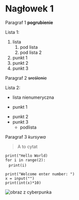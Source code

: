 # Nagłowek 1

Paragraf 1
**pogrubienie**

Lista 1:
1. lista
    1. pod lista
    2. pod lista 2
3. punkt 1
4. punkt 2
5. punkt 3

Paragraf 2
~~sreślenie~~

Lista 2:
- lista nienumeryczna
+ punkt 1
* punkt 2
* punkt 3
  - podlista

Paragraf 3
*kursywa*

>A to cytat

`print("Hello World)`<br>
`for i in range(2):`<br>
&nbsp;` print(i)`

```
print("Welcome enter number: ")
x = input("")
print(int(x)*10)
```

![obraz z cyberpunka](https://user-images.githubusercontent.com/116646363/197774123-e7fdc66a-5936-4061-b73d-097c809da72a.png)

